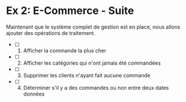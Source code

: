 Ex 2: E-Commerce - Suite
========================

Maintenant que le système complet de gestion est en place, nous allons ajouter des opérations de traitement.

- [ ] 1. Afficher la commande la plus cher 

- [ ] 2. Afficher les catégories qui n'ont jamais été commandées

- [ ] 3. Supprimer les clients n'ayant fait aucune commande

- [ ] 4. Déterminer s'il y a des commandes ou non entre deux dates données
